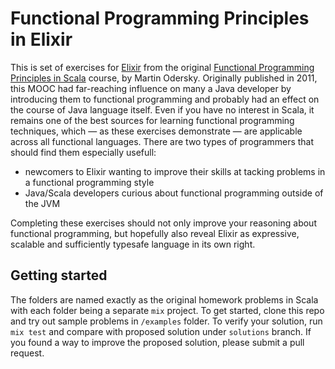 Functional Programming Principles in Elixir
===============

This is set of exercises for [Elixir](https://elixir-lang.org/) from the original [Functional Programming Principles in Scala](https://www.coursera.org/learn/scala-functional-programming) course, by Martin Odersky. Originally published in 2011, this MOOC had far-reaching influence on many a Java developer by introducing them to functional programming and probably had an effect on the course of Java language itself. Even if you have no interest in Scala, it remains one of the best sources for learning functional programming techniques, which — as these exercises demonstrate — are applicable across all functional languages.
There are two types of programmers that should find them especially usefull:
  * newcomers to Elixir wanting to improve their skills at tacking problems in a functional programming style
  * Java/Scala developers curious about functional programming outside of the JVM

Completing these exercises should not only improve your reasoning about functional programming, but hopefully also reveal Elixir as expressive, scalable and sufficiently typesafe language in its own right.

## Getting started

The folders are named exactly as the original homework problems in Scala with each folder being a separate `mix` project. To get started, clone this repo and try out sample problems in `/examples` folder. To verify your solution, run `mix test` and compare with proposed solution under `solutions` branch. If you found a way to improve the proposed solution, please submit a pull request.

